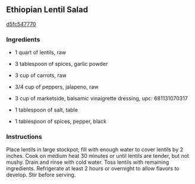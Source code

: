 ## Ethiopian Lentil Salad

[d5fc547770](http://www.kraftrecipes.com/recipes/ethiopian-lentil-salad-97064.aspx)

### Ingredients

 - 1 quart of lentils, raw

 - 3 tablespoon of spices, garlic powder

 - 3 cup of carrots, raw

 - 3/4 cup of peppers, jalapeno, raw

 - 3 cup of marketside, balsamic vinaigrette dressing, upc: 681131070317

 - 1 tablespoon of salt, table

 - 1 tablespoon of spices, pepper, black

### Instructions

Place lentils in large stockpot; fill with enough water to cover lentils by 2 inches. Cook on medium heat 30 minutes or until lentils are tender, but not mushy. Drain and rinse with cold water. Toss lentils with remaining ingredients. Refrigerate at least 2 hours or overnight to allow flavors to develop. Stir before serving.